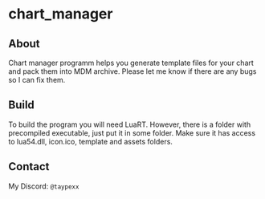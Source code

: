# chart_manager
## About
Chart manager programm helps you generate template files for your chart and pack them into MDM archive. Please let me know if there are any bugs so I can fix them.
## Build
To build the program you will need LuaRT. However, there is a folder with precompiled executable, just put it in some folder. Make sure it has access to lua54.dll, icon.ico, template and assets folders.
## Contact
My Discord: `@taypexx`
